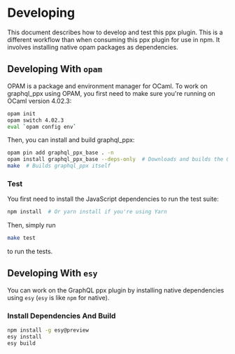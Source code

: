# Developing

This document describes how to develop and test this ppx plugin.
This is a different workflow than when consuming this ppx plugin for
use in npm. It involves installing native opam packages as
dependencies.


## Developing With `opam`

OPAM is a package and environment manager for OCaml. To work on graphql_ppx
using OPAM, you first need to make sure you're running on OCaml version 4.02.3:

```sh
opam init
opam switch 4.02.3
eval `opam config env`
```

Then, you can install and build graphql_ppx:

```sh
opam pin add graphql_ppx_base . -n
opam install graphql_ppx_base --deps-only  # Downloads and builds the OCaml dependencies
make  # Builds graphql_ppx itself
```

### Test

You first need to install the JavaScript dependencies to run the test suite:

```sh
npm install  # Or yarn install if you're using Yarn
```

Then, simply run

```sh
make test
```

to run the tests.


## Developing With `esy`

You can work on the GraphQL ppx plugin by installing native
dependencies using `esy` (`esy` is like `npm` for native).

### Install Dependencies And Build

```sh
npm install -g esy@preview
esy install
esy build
```

